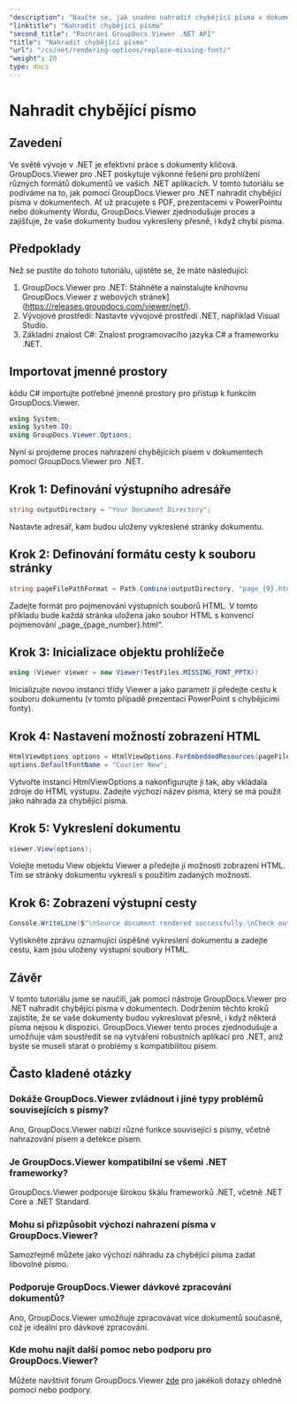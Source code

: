 ```yaml
---
"description": "Naučte se, jak snadno nahradit chybějící písma v dokumentech .NET pomocí GroupDocs.Viewer. Zajistěte přesné vykreslování pomocí jednoduchých kroků."
"linktitle": "Nahradit chybějící písmo"
"second_title": "Rozhraní GroupDocs.Viewer .NET API"
"title": "Nahradit chybějící písmo"
"url": "/cs/net/rendering-options/replace-missing-font/"
"weight": 20
type: docs
---
```

# Nahradit chybějící písmo

## Zavedení
Ve světě vývoje v .NET je efektivní práce s dokumenty klíčová. GroupDocs.Viewer pro .NET poskytuje výkonné řešení pro prohlížení různých formátů dokumentů ve vašich .NET aplikacích. V tomto tutoriálu se podíváme na to, jak pomocí GroupDocs.Viewer pro .NET nahradit chybějící písma v dokumentech. Ať už pracujete s PDF, prezentacemi v PowerPointu nebo dokumenty Wordu, GroupDocs.Viewer zjednodušuje proces a zajišťuje, že vaše dokumenty budou vykresleny přesně, i když chybí písma.
## Předpoklady
Než se pustíte do tohoto tutoriálu, ujistěte se, že máte následující:
1. GroupDocs.Viewer pro .NET: Stáhněte a nainstalujte knihovnu GroupDocs.Viewer z webových stránek](https://releases.groupdocs.com/viewer/net/).
2. Vývojové prostředí: Nastavte vývojové prostředí .NET, například Visual Studio.
3. Základní znalost C#: Znalost programovacího jazyka C# a frameworku .NET.

## Importovat jmenné prostory
kódu C# importujte potřebné jmenné prostory pro přístup k funkcím GroupDocs.Viewer.

```csharp
using System;
using System.IO;
using GroupDocs.Viewer.Options;
```

Nyní si projdeme proces nahrazení chybějících písem v dokumentech pomocí GroupDocs.Viewer pro .NET.
## Krok 1: Definování výstupního adresáře
```csharp
string outputDirectory = "Your Document Directory";
```
Nastavte adresář, kam budou uloženy vykreslené stránky dokumentu.
## Krok 2: Definování formátu cesty k souboru stránky
```csharp
string pageFilePathFormat = Path.Combine(outputDirectory, "page_{0}.html");
```
Zadejte formát pro pojmenování výstupních souborů HTML. V tomto příkladu bude každá stránka uložena jako soubor HTML s konvencí pojmenování „page_{page_number}.html“.
## Krok 3: Inicializace objektu prohlížeče
```csharp
using (Viewer viewer = new Viewer(TestFiles.MISSING_FONT_PPTX))
```
Inicializujte novou instanci třídy Viewer a jako parametr jí předejte cestu k souboru dokumentu (v tomto případě prezentaci PowerPoint s chybějícími fonty).
## Krok 4: Nastavení možností zobrazení HTML
```csharp
HtmlViewOptions options = HtmlViewOptions.ForEmbeddedResources(pageFilePathFormat);
options.DefaultFontName = "Courier New";
```
Vytvořte instanci HtmlViewOptions a nakonfigurujte ji tak, aby vkládala zdroje do HTML výstupu. Zadejte výchozí název písma, který se má použít jako náhrada za chybějící písma.
## Krok 5: Vykreslení dokumentu
```csharp
viewer.View(options);
```
Volejte metodu View objektu Viewer a předejte jí možnosti zobrazení HTML. Tím se stránky dokumentu vykreslí s použitím zadaných možností.
## Krok 6: Zobrazení výstupní cesty
```csharp
Console.WriteLine($"\nSource document rendered successfully.\nCheck output in {outputDirectory}.");
```
Vytiskněte zprávu oznamující úspěšné vykreslení dokumentu a zadejte cestu, kam jsou uloženy výstupní soubory HTML.

## Závěr
V tomto tutoriálu jsme se naučili, jak pomocí nástroje GroupDocs.Viewer pro .NET nahradit chybějící písma v dokumentech. Dodržením těchto kroků zajistíte, že se vaše dokumenty budou vykreslovat přesně, i když některá písma nejsou k dispozici. GroupDocs.Viewer tento proces zjednodušuje a umožňuje vám soustředit se na vytváření robustních aplikací pro .NET, aniž byste se museli starat o problémy s kompatibilitou písem.
## Často kladené otázky
### Dokáže GroupDocs.Viewer zvládnout i jiné typy problémů souvisejících s písmy?
Ano, GroupDocs.Viewer nabízí různé funkce související s písmy, včetně nahrazování písem a detekce písem.
### Je GroupDocs.Viewer kompatibilní se všemi .NET frameworky?
GroupDocs.Viewer podporuje širokou škálu frameworků .NET, včetně .NET Core a .NET Standard.
### Mohu si přizpůsobit výchozí nahrazení písma v GroupDocs.Viewer?
Samozřejmě můžete jako výchozí náhradu za chybějící písma zadat libovolné písmo.
### Podporuje GroupDocs.Viewer dávkové zpracování dokumentů?
Ano, GroupDocs.Viewer umožňuje zpracovávat více dokumentů současně, což je ideální pro dávkové zpracování.
### Kde mohu najít další pomoc nebo podporu pro GroupDocs.Viewer?
Můžete navštívit fórum GroupDocs.Viewer [zde](https://forum.groupdocs.com/c/viewer/9) pro jakékoli dotazy ohledně pomoci nebo podpory.
